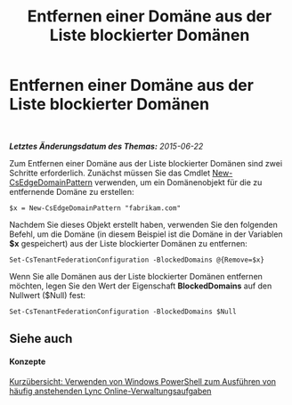 ﻿---
title: Entfernen einer Domäne aus der Liste blockierter Domänen
TOCTitle: Entfernen einer Domäne aus der Liste blockierter Domänen
ms:assetid: a11ea475-bb8b-44be-a5a5-4abb2fed42b8
ms:mtpsurl: https://technet.microsoft.com/de-de/library/Dn362830(v=OCS.15)
ms:contentKeyID: 56269319
ms.date: 06/01/2017
mtps_version: v=OCS.15
ms.translationtype: HT
---

# Entfernen einer Domäne aus der Liste blockierter Domänen

 

_**Letztes Änderungsdatum des Themas:** 2015-06-22_

Zum Entfernen einer Domäne aus der Liste blockierter Domänen sind zwei Schritte erforderlich. Zunächst müssen Sie das Cmdlet [New-CsEdgeDomainPattern](new-csedgedomainpattern.md) verwenden, um ein Domänenobjekt für die zu entfernende Domäne zu erstellen:

    $x = New-CsEdgeDomainPattern "fabrikam.com"

Nachdem Sie dieses Objekt erstellt haben, verwenden Sie den folgenden Befehl, um die Domäne (in diesem Beispiel ist die Domäne in der Variablen **$x** gespeichert) aus der Liste blockierter Domänen zu entfernen:

    Set-CsTenantFederationConfiguration -BlockedDomains @{Remove=$x}

Wenn Sie alle Domänen aus der Liste blockierter Domänen entfernen möchten, legen Sie den Wert der Eigenschaft **BlockedDomains** auf den Nullwert ($Null) fest:

    Set-CsTenantFederationConfiguration -BlockedDomains $Null

## Siehe auch

#### Konzepte

[Kurzübersicht: Verwenden von Windows PowerShell zum Ausführen von häufig anstehenden Lync Online-Verwaltungsaufgaben](quick-reference-using-windows-powershell-to-do-common-skype-for-business-online-management-tasks.md)

